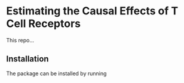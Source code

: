 # Estimating the Causal Effects of T Cell Receptors
This repo...

## Installation

The package can be installed by running


